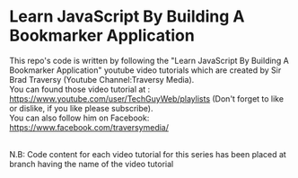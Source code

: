 # Learn JavaScript By Building A Bookmarker Application

This repo's code is written by following the "Learn JavaScript By Building A Bookmarker Application" youtube video tutorials which are created by Sir Brad Traversy (Youtube Channel:Traversy Media). 
<br/>You can found those video tutorial at : https://www.youtube.com/user/TechGuyWeb/playlists (Don't forget to like or dislike, if you like please subscribe). 
<br/>You can also follow him on Facebook: https://www.facebook.com/traversymedia/

<br/> N.B: Code content  for each video tutorial for this series has been placed at branch having the name of the video tutorial
